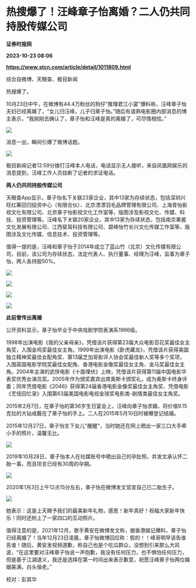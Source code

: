 # 热搜爆了！汪峰章子怡离婚？二人仍共同持股传媒公司
**证券时报网**

**2023-10-23 08:06**

**https://www.stcn.com/article/detail/1011809.html**

综合自微博、天眼查、极目新闻‍

热搜爆了。

10月23日中午，在微博有44.4万粉丝的狗仔“推理君江小宴”爆料称，汪峰章子怡夫妇已经离婚了，“女儿归汪峰，儿子归章子怡。”随后有谙熟电影圈内部消息的博主表示，“我刚刚去确认了，章子怡和汪峰是真的离婚了，可尽情相信。”

![](https://stcn-main.oss-cn-shenzhen.aliyuncs.com/upload/wechat/20231023/YRdSz9epGVjB0YJafko8FzPHeunIUlPAU2ctu0IrJcQat8jJJBPKLtLOeUI8ZyI4gvl3gycRPuLNrbQJlI7w6Q.png)

消息一出，瞬间引爆了微博话题。‍‍‍‍‍‍

![](https://stcn-main.oss-cn-shenzhen.aliyuncs.com/upload/wechat/20231023/YRdSz9epGVjB0YJafko8FzPHeunIUlPAfx7vvenFVLqJW8gvvc8QMDVwR6iaC7yTLolotpu4ialtUF2VuvnjTKFA.png)

极目新闻记者12:59分拨打汪峰本人电话，电话显示无人接听，来自凤凰网娱乐的消息提到，汪峰工作人员挂断了记者的求证电话。

**两人仍共同持股传媒公司**

天眼查App显示，章子怡名下关联23家企业，其中13家为存续状态，包括深圳兴旺红筹回归投资中心（有限合伙）、北京漂漂羽毛品牌管理有限公司、上海青怡影视文化有限公司、北京章子怡影视文化工作室等，版图涉及影视文化、传媒、科技、投资管理等。汪峰名下关联20家企业，其中13家为存续状态，包括南京果酱文化发展有限公司、江西斐耳科技有限公司、碧峰怡竹长兴文化传媒工作室等，版图涉及文化传媒、信息技术、投资管理等。

值得一提的是，汪峰和章子怡于2014年成立了蓝山竹（北京）文化传媒有限公司，目前，该公司为存续状态，法定代表人、执行董事、经理为汪峰，监事为章子怡，两人各持股50%。

![](https://stcn-main.oss-cn-shenzhen.aliyuncs.com/upload/wechat/20231023/YRdSz9epGVjB0YJafko8FzPHeunIUlPAyKdWbTH1ZicpBH08iaAyDOyKybA07BHpz6iaVppvBnjiaF1pN8gNTgy58w.png)

![](https://stcn-main.oss-cn-shenzhen.aliyuncs.com/upload/wechat/20231023/YRdSz9epGVjB0YJafko8FzPHeunIUlPA5md6ajdqzfm3Ex0IKT1TDJazaiaoicrKuIRKbBqfnvY7bOUAunIJducw.png)

![](https://stcn-main.oss-cn-shenzhen.aliyuncs.com/upload/wechat/20231023/YRdSz9epGVjB0YJafko8FzPHeunIUlPAwOsfUmiabEgzLOpSRt5xgjfdjse1ibkxllzT6y329Nqe8A1ian3dRf0Gw.png)

![](https://stcn-main.oss-cn-shenzhen.aliyuncs.com/upload/wechat/20231023/YRdSz9epGVjB0YJafko8FzPHeunIUlPAK4rMzuibib1Zia07XZOym3ybmjhmCCL9DF8VEENciaM8nZkP9T17RNTPwA.png)

**此前曾传出离婚**

公开资料显示，章子怡毕业于中央戏剧学院表演系1996级。

1998年出演电影《我的父亲母亲》，凭借该片获得第23届大众电影百花奖最佳女主角奖，入围金鸡奖最佳女主角。1999年出演电影《卧虎藏龙》，凭借该片获得美国独立精神奖最佳女配角奖、第13届芝加哥影评人协会奖最佳新人奖等多个奖项，入围英国电影学院奖最佳女配角、香港电影金像奖最佳女主角、金马奖最佳女主角。2004年主演的武侠电影《十面埋伏》上映，凭借该片获得第11届中国电影华表奖优秀女演员奖。2005年作为颁奖嘉宾出席奥斯卡颁奖礼，成为奥斯卡终身评委；同年凭借电影《2046》获得第24届香港电影金像奖最佳女主角奖、凭借电影《艺伎回忆录》入围第63届美国电影电视金球奖电影类-剧情类最佳女主角奖。

2015年2月7日，在章子怡的第36岁生日宴会上，汪峰向章子怡求婚，将价值9.15克拉的大钻戒戴在了章子怡的手上。二人在2015年5月10日时被曝登记结婚。

2015年12月27日，章子怡生下女儿"醒醒"，当时她还在网上晒出一家三口大手牵小手的照片，温馨无比。

![](https://stcn-main.oss-cn-shenzhen.aliyuncs.com/upload/wechat/20231023/YRdSz9epGVjB0YJafko8FzPHeunIUlPAR3HzztPnFDFfEaicPJVSBQdSuVdia688jrfsNDmsDtPnmCsCW6IgVtIA.png)

2019年10月28日，章子怡本人在社媒账号中晒出自己的孕肚照，并发文承认怀二胎一事，而且坦言已经有30周的孕期。

![](https://stcn-main.oss-cn-shenzhen.aliyuncs.com/upload/wechat/20231023/YRdSz9epGVjB0YJafko8FzPHeunIUlPAtOkLtnp1kYyLVApsN6la0eibOVibuLhSqODyY50mUrfD1OPHVJfj3Jfw.png)

2020年1月3日上午12点15分左右，章子怡在微博发文官宣自己已二胎生子。

![](https://stcn-main.oss-cn-shenzhen.aliyuncs.com/upload/wechat/20231023/YRdSz9epGVjB0YJafko8FzPHeunIUlPArSBut0pYIFLul3SjY6y2JRV6tW3fqF01oHgtXgzGx9QJ2SPN0QxJtw.png)

她表示：这是上天赐予我们的最美新年礼物，感恩！新年真好！祝福大家新年快乐！同时还附上了一家四口的互动照片。

值得注意的是，2021年12月，歌手黄安在微博发文称，据香港娱记爆料，章子怡已经离婚了！当年12月23日凌晨，章子怡微博回应称：假的！！峰哥明早该告谁告谁！随后，黄安发视频道歉，称自己也是个吃瓜群众，没想到引来那么大风波，“在这里要对汪峰章子怡说一声抱歉，我没有任何压力，也不惧怕任何压力，但是基于江湖道义，我还是选择在第一时间出来表示歉意，祝愿汪峰章子怡两位婚姻美满，白头偕老。”

校对：彭其华